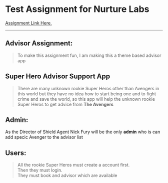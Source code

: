 # Test Assignment for Nurture Labs
[Assignment Link Here.](assignment.md)
___
## Advisor Assignment:
> To make this assignment fun, I am making this a theme based advisor app

## Super Hero Advisor Support App
> There are many unknown rookie Super Heros other than Avengers in this world but they have no idea how to start being one and to fight crime and save the world, so this app will help the unknown rookie Super Heros to get advice from **The Avengers** 

## Admin:  
As the Director of Shield Agent Nick Fury will be the only **admin** who is can add specic Avenger to the advisor list

## Users:  
> All the rookie Super Heros must create a account first.  
> Then they must login.  
> They must book and advisor which are available

